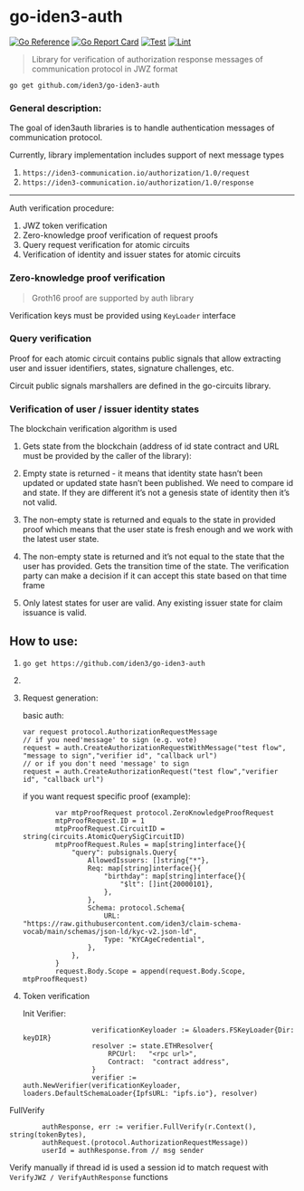 # go-iden3-auth

[![Go Reference](https://pkg.go.dev/badge/github.com/iden3/go-iden3-auth.svg)](https://pkg.go.dev/github.com/iden3/go-iden3-auth)
[![Go Report Card](https://goreportcard.com/badge/github.com/iden3/go-iden3-auth)](https://goreportcard.com/report/github.com/iden3/go-iden3-auth)
[![Test](https://github.com/iden3/go-iden3-auth/actions/workflows/ci-test.yaml/badge.svg)](https://github.com/iden3/go-iden3-auth/actions/workflows/ci-test.yaml)
[![Lint](https://github.com/iden3/go-iden3-auth/actions/workflows/ci-lint.yaml/badge.svg)](https://github.com/iden3/go-iden3-auth/actions/workflows/ci-lint.yaml)

> Library for verification of authorization response messages of communication protocol in JWZ format
>


`go get github.com/iden3/go-iden3-auth`

### General description:

The goal of iden3auth libraries is to handle authentication messages of communication protocol.

Currently, library implementation includes support of next message types

1. `https://iden3-communication.io/authorization/1.0/request`
2. `https://iden3-communication.io/authorization/1.0/response`


---

Auth verification procedure:

1. JWZ token verification
2. Zero-knowledge proof verification of request proofs
3. Query request verification for atomic circuits 
4. Verification of identity and issuer states for atomic circuits

### Zero-knowledge proof verification

> Groth16 proof are supported by auth library
>

Verification keys must be provided using `KeyLoader` interface

### Query verification 

Proof for each atomic circuit contains public signals that allow extracting user and issuer identifiers, states, signature challenges, etc.

Circuit public signals marshallers are defined in the go-circuits library.

### Verification of user / issuer identity states

The blockchain verification algorithm is used

1. Gets state from the blockchain (address of id state contract and URL must be provided by the caller of the library):
  1. Empty state is returned - it means that identity state hasn’t been updated or updated state hasn’t been published. We need to compare id and state. If they are different it’s not a genesis state of identity then it’s not valid.
  2. The non-empty state is returned and equals to the state in provided proof which means that the user state is fresh enough and we work with the latest user state.
  3. The non-empty state is returned and it’s not equal to the state that the user has provided. Gets the transition time of the state. The verification party can make a decision if it can accept this state based on that time frame

2. Only latest states for user are valid. Any existing issuer state for claim issuance is valid.





## How to use:
1. `go get https://github.com/iden3/go-iden3-auth`
2. 
3. Request generation:

   basic auth:
    ``` golang
    var request protocol.AuthorizationRequestMessage
    // if you need'message' to sign (e.g. vote)
    request = auth.CreateAuthorizationRequestWithMessage("test flow", "message to sign","verifier id", "callback url")
    // or if you don't need 'message' to sign
    request = auth.CreateAuthorizationRequest("test flow","verifier id", "callback url")

   ``` 
   if you want request specific proof (example):
   ``` golang
           var mtpProofRequest protocol.ZeroKnowledgeProofRequest
           mtpProofRequest.ID = 1
           mtpProofRequest.CircuitID = string(circuits.AtomicQuerySigCircuitID)
           mtpProofRequest.Rules = map[string]interface{}{
               "query": pubsignals.Query{
                   AllowedIssuers: []string{"*"},
                   Req: map[string]interface{}{
                       "birthday": map[string]interface{}{
                           "$lt": []int{20000101},
                       },
                   },
                   Schema: protocol.Schema{
                       URL:  "https://raw.githubusercontent.com/iden3/claim-schema-vocab/main/schemas/json-ld/kyc-v2.json-ld",
                       Type: "KYCAgeCredential",
                   },
               },
           }
           request.Body.Scope = append(request.Body.Scope, mtpProofRequest)       
   ``` 


3. Token verification

   
   Init Verifier:
   
   ```
                    verificationKeyloader := &loaders.FSKeyLoader{Dir: keyDIR}
                    resolver := state.ETHResolver{
                        RPCUrl:   "<rpc url>",
                        Contract:  "contract address",
                    }
                    verifier := auth.NewVerifier(verificationKeyloader, loaders.DefaultSchemaLoader{IpfsURL: "ipfs.io"}, resolver)
   ```


FullVerify

``` golang
		authResponse, err := verifier.FullVerify(r.Context(), string(tokenBytes),
		authRequest.(protocol.AuthorizationRequestMessage))
		userId = authResponse.from // msg sender
``` 

Verify manually if thread id is used a session id to match request with `VerifyJWZ / VerifyAuthResponse` functions

